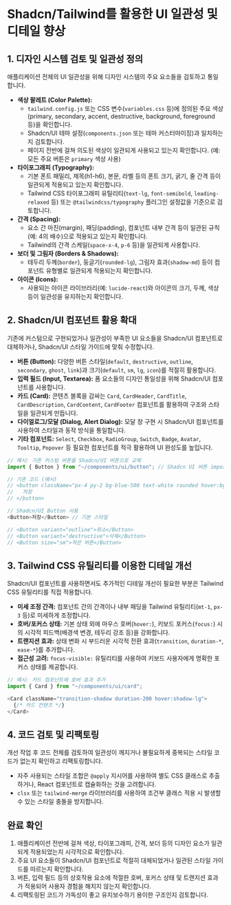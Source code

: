 # Shadcn/Tailwind를 활용한 UI 일관성 및 디테일 향상

## 1. 디자인 시스템 검토 및 일관성 정의

애플리케이션 전체의 UI 일관성을 위해 디자인 시스템의 주요 요소들을 검토하고 통일합니다.

-   **색상 팔레트 (Color Palette):**
    -   `tailwind.config.js` 또는 CSS 변수(`variables.css` 등)에 정의된 주요 색상(primary, secondary, accent, destructive, background, foreground 등)을 확인합니다.
    -   Shadcn/UI 테마 설정(`components.json` 또는 테마 커스터마이징)과 일치하는지 검토합니다.
    -   페이지 전반에 걸쳐 의도된 색상이 일관되게 사용되고 있는지 확인합니다. (예: 모든 주요 버튼은 `primary` 색상 사용)
-   **타이포그래피 (Typography):**
    -   기본 폰트 패밀리, 제목(h1-h6), 본문, 라벨 등의 폰트 크기, 굵기, 줄 간격 등이 일관되게 적용되고 있는지 확인합니다.
    -   Tailwind CSS 타이포그래피 유틸리티(`text-lg`, `font-semibold`, `leading-relaxed` 등) 또는 `@tailwindcss/typography` 플러그인 설정값을 기준으로 검토합니다.
-   **간격 (Spacing):**
    -   요소 간 마진(margin), 패딩(padding), 컴포넌트 내부 간격 등이 일관된 규칙(예: 4의 배수)으로 적용되고 있는지 확인합니다.
    -   Tailwind의 간격 스케일(`space-x-4`, `p-6` 등)을 일관되게 사용합니다.
-   **보더 및 그림자 (Borders & Shadows):**
    -   테두리 두께(`border`), 둥글기(`rounded-lg`), 그림자 효과(`shadow-md`) 등이 컴포넌트 유형별로 일관되게 적용되는지 확인합니다.
-   **아이콘 (Icons):**
    -   사용되는 아이콘 라이브러리(예: `lucide-react`)와 아이콘의 크기, 두께, 색상 등이 일관성을 유지하는지 확인합니다.

## 2. Shadcn/UI 컴포넌트 활용 확대

기존에 커스텀으로 구현되었거나 일관성이 부족한 UI 요소들을 Shadcn/UI 컴포넌트로 대체하거나, Shadcn/UI 스타일 가이드에 맞춰 수정합니다.

-   **버튼 (Button):** 다양한 버튼 스타일(`default`, `destructive`, `outline`, `secondary`, `ghost`, `link`)과 크기(`default`, `sm`, `lg`, `icon`)를 적절히 활용합니다.
-   **입력 필드 (Input, Textarea):** 폼 요소들의 디자인 통일성을 위해 Shadcn/UI 컴포넌트를 사용합니다.
-   **카드 (Card):** 콘텐츠 블록을 감싸는 `Card`, `CardHeader`, `CardTitle`, `CardDescription`, `CardContent`, `CardFooter` 컴포넌트를 활용하여 구조와 스타일을 일관되게 만듭니다.
-   **다이얼로그/모달 (Dialog, Alert Dialog):** 모달 창 구현 시 Shadcn/UI 컴포넌트를 사용하여 스타일과 동작 방식을 통일합니다.
-   **기타 컴포넌트:** `Select`, `Checkbox`, `RadioGroup`, `Switch`, `Badge`, `Avatar`, `Tooltip`, `Popover` 등 필요한 컴포넌트를 적극 활용하여 UI 완성도를 높입니다.

```typescript
// 예시: 기존 커스텀 버튼을 Shadcn/UI 버튼으로 교체
import { Button } from "~/components/ui/button"; // Shadcn UI 버튼 import

// 기존 코드 (예시)
// <button className="px-4 py-2 bg-blue-500 text-white rounded hover:bg-blue-600">
//   저장
// </button>

// Shadcn/UI Button 사용
<Button>저장</Button> // 기본 스타일

// <Button variant="outline">취소</Button>
// <Button variant="destructive">삭제</Button>
// <Button size="sm">작은 버튼</Button>
```

## 3. Tailwind CSS 유틸리티를 이용한 디테일 개선

Shadcn/UI 컴포넌트를 사용하면서도 추가적인 디테일 개선이 필요한 부분은 Tailwind CSS 유틸리티를 직접 적용합니다.

-   **미세 조정 간격:** 컴포넌트 간의 간격이나 내부 패딩을 Tailwind 유틸리티(`mt-1`, `px-3` 등)로 미세하게 조정합니다.
-   **호버/포커스 상태:** 기본 상태 외에 마우스 호버(`hover:`), 키보드 포커스(`focus:`) 시의 시각적 피드백(배경색 변경, 테두리 강조 등)을 강화합니다.
-   **트랜지션 효과:** 상태 변화 시 부드러운 시각적 전환 효과(`transition`, `duration-*`, `ease-*`)를 추가합니다.
-   **접근성 고려:** `focus-visible:` 유틸리티를 사용하여 키보드 사용자에게 명확한 포커스 상태를 제공합니다.

```typescript
// 예시: 카드 컴포넌트에 호버 효과 추가
import { Card } from "~/components/ui/card";

<Card className="transition-shadow duration-200 hover:shadow-lg">
  {/* 카드 컨텐츠 */}
</Card>
```

## 4. 코드 검토 및 리팩토링

개선 작업 후 코드 전체를 검토하여 일관성이 깨지거나 불필요하게 중복되는 스타일 코드가 없는지 확인하고 리팩토링합니다.

-   자주 사용되는 스타일 조합은 `@apply` 지시어를 사용하여 별도 CSS 클래스로 추출하거나, React 컴포넌트로 캡슐화하는 것을 고려합니다.
-   `clsx` 또는 `tailwind-merge` 라이브러리를 사용하여 조건부 클래스 적용 시 발생할 수 있는 스타일 충돌을 방지합니다.

## 완료 확인

1.  애플리케이션 전반에 걸쳐 색상, 타이포그래피, 간격, 보더 등의 디자인 요소가 일관되게 적용되었는지 시각적으로 확인합니다.
2.  주요 UI 요소들이 Shadcn/UI 컴포넌트로 적절히 대체되었거나 일관된 스타일 가이드를 따르는지 확인합니다.
3.  버튼, 입력 필드 등의 상호작용 요소에 적절한 호버, 포커스 상태 및 트랜지션 효과가 적용되어 사용자 경험을 해치지 않는지 확인합니다.
4.  리팩토링된 코드가 가독성이 좋고 유지보수하기 용이한 구조인지 검토합니다. 